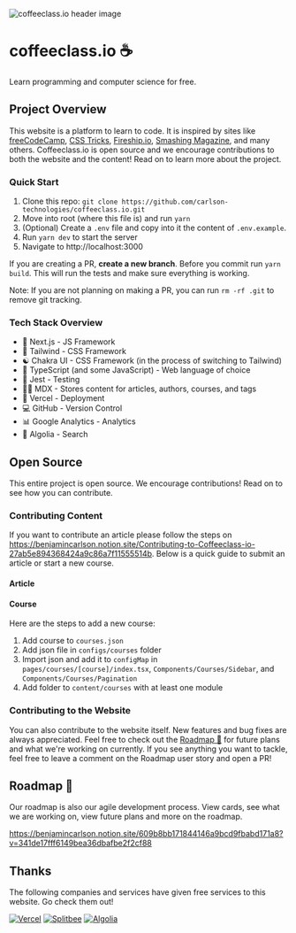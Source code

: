 ![coffeeclass.io header image](/public/github/readme.png)

# coffeeclass.io ☕

Learn programming and computer science for free.

## Project Overview

This website is a platform to learn to code. It is inspired by sites like [freeCodeCamp](https://www.freecodecamp.org), [CSS Tricks](https://css-tricks.com), [Fireship.io](https://fireship.io), [Smashing Magazine](https://www.smashingmagazine.com), and many others. Coffeeclass.io is open source and we encourage contributions to both the website and the content! Read on to learn more about the project.

### Quick Start

1. Clone this repo: `git clone https://github.com/carlson-technologies/coffeeclass.io.git`
2. Move into root (where this file is) and run `yarn`
3. (Optional) Create a `.env` file and copy into it the content of `.env.example`.
4. Run `yarn dev` to start the server
5. Navigate to http://localhost:3000

If you are creating a PR, **create a new branch**. Before you commit run `yarn build`. This will run the tests and make sure everything is working.

Note: If you are not planning on making a PR, you can run `rm -rf .git` to remove git tracking.

### Tech Stack Overview

- 🚀 Next.js - JS Framework
- 🎨 Tailwind - CSS Framework
- ☯️ Chakra UI - CSS Framework (in the process of switching to Tailwind)
- 📜 TypeScript (and some JavaScript) - Web language of choice
- 🧪 Jest - Testing
- ✍🏼 MDX - Stores content for articles, authors, courses, and tags
- 🔺 Vercel - Deployment
- 💻 GitHub - Version Control
- 📊 Google Analytics - Analytics
- 🔎 Algolia - Search

## Open Source

This entire project is open source. We encourage contributions! Read on to see how you can contribute.

### Contributing Content

If you want to contribute an article please follow the steps on https://benjamincarlson.notion.site/Contributing-to-Coffeeclass-io-27ab5e894368424a9c86a7f11555514b. Below is a quick guide to submit an article or start a new course.

#### Article

#### Course

Here are the steps to add a new course:

1. Add course to `courses.json`
2. Add json file in `configs/courses` folder
3. Import json and add it to `configMap` in `pages/courses/[course]/index.tsx`, `Components/Courses/Sidebar`, and `Components/Courses/Pagination`
4. Add folder to `content/courses` with at least one module

### Contributing to the Website

You can also contribute to the website itself. New features and bug fixes are always appreciated. Feel free to check out the [Roadmap 🚗](https://benjamincarlson.notion.site/609b8bb171844146a9bcd9fbabd171a8?v=341de17fff6149bea36dbafbe2f2cf88) for future plans and what we're working on currently. If you see anything you want to tackle, feel free to leave a comment on the Roadmap user story and open a PR!

## Roadmap 🚗

Our roadmap is also our agile development process. View cards, see what we are working on, view future plans and more on the roadmap.

https://benjamincarlson.notion.site/609b8bb171844146a9bcd9fbabd171a8?v=341de17fff6149bea36dbafbe2f2cf88

## Thanks

The following companies and services have given free services to this website. Go check them out!

[![Vercel](/public/github/vercel.png)](https://vercel.com/?utm_source=carlson-technologies&utm_campaign=oss)
[![Splitbee](/public/github/splitbee.png)](https://splitbee.io)
[![Algolia](/public/github/algolia.png)](https://www.algolia.com)
